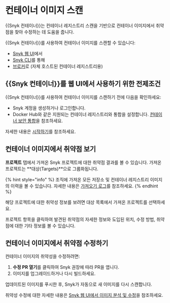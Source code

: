 # 컨테이너 이미지 스캔

{{Snyk 컨테이너}}는 컨테이너 레지스트리 스캔을 기반으로 컨테이너 이미지에서 취약점을 찾아 수정하는 데 도움을 줍니다.

{{Snyk 컨테이너}}를 사용하여 컨테이너 이미지를 스캔할 수 있습니다: 

- [Snyk 웹 UI](use-snyk-container/)에서
- [Snyk CLI](../../snyk-cli/scan-and-maintain-projects-using-the-cli/snyk-cli-for-snyk-container/)를 통해
- [브로커](../../enterprise-setup/snyk-broker/snyk-broker-container-registry-agent/integrate-with-self-hosted-container-registries-broker.md)로 (자체 호스트된 컨테이너 레지스트리용)

## **{{Snyk 컨테이너}}를 웹 UI에서 사용하기 위한 전제조건**

{{Snyk 컨테이너}}를 사용하여 컨테이너 이미지를 스캔하기 전에 다음을 확인하세요:

- Snyk 계정을 생성하거나 로그인합니다.
- Docker Hub와 같은 지원되는 컨테이너 레지스트리와 통합을 설정합니다. [컨테이너 보안 통합](container-registry-integrations/)을 참조하세요.

자세한 내용은 [시작하기](../../getting-started/)를 참조하세요.

## 컨테이너 이미지에서 취약점 보기

**프로젝트** 탭에서 가져온 Snyk 프로젝트에 대한 취약점 결과를 볼 수 있습니다. 가져온 프로젝트는 **대상(Targets)**으로 그룹화됩니다.

{% hint style="info" %}
조직에 가져온 모든 저장소 및 컨테이너 레지스트리 이미지의 이력을 볼 수 있습니다. 자세한 내용은 [가져오기 로그](../../snyk-admin/snyk-projects/import-log.md)를 참조하세요.
{% endhint %}

해당 프로젝트에 대한 취약성 정보를 보려면 대상 목록에서 가져온 프로젝트를 선택하세요.

프로젝트 항목을 클릭하여 발견된 취약점의 자세한 정보와 도입된 위치, 수정 방법, 취약점에 대한 기타 정보를 볼 수 있습니다.

## 컨테이너 이미지에서 취약점 수정하기

컨테이너 이미지의 취약성을 수정하려면:

1. **수정 PR 열기**를 클릭하여 Snyk 권장에 따라 PR을 엽니다.
2. 이미지를 업그레이드하거나 다시 빌드하세요.

업데이트된 이미지를 푸시한 후, Snyk가 자동으로 새 이미지를 다시 스캔합니다.

취약성 수정에 대한 자세한 내용은 [Snyk 웹 UI에서 이미지 분석 및 수정](use-snyk-container/analyze-and-fix-container-images.md)을 참조하세요.